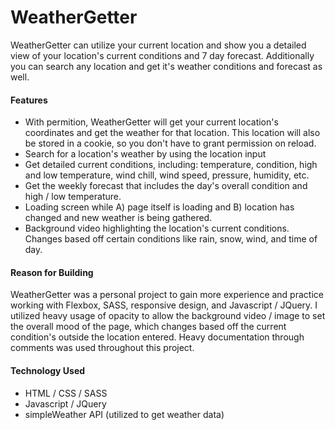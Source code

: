 # WeatherGetter

WeatherGetter can utilize your current location and show you a detailed view of your location's current conditions and 7 day forecast.
Additionally you can search any location and get it's weather conditions and forecast as well. 

#### Features
- With permition, WeatherGetter will get your current location's coordinates and get the weather for that location. This location will also be stored in a cookie, so you don't have to grant permission on reload.
- Search for a location's weather by using the location input
- Get detailed current conditions, including: temperature, condition, high and low temperature, wind chill, wind speed, pressure, humidity, etc.
- Get the weekly forecast that includes the day's overall condition and high / low temperature.
- Loading screen while A) page itself is loading and B) location has changed and new weather is being gathered.
- Background video highlighting the location's current conditions. Changes based off certain conditions like rain, snow, wind, and time of day.

#### Reason for Building
WeatherGetter was a personal project to gain more experience and practice working with Flexbox, SASS, responsive design, and Javascript / JQuery.
I utilized heavy usage of opacity to allow the background video / image to set the overall mood of the page, which changes based off the current condition's outside the location entered.
Heavy documentation through comments was used throughout this project.

#### Technology Used
- HTML / CSS / SASS
- Javascript / JQuery
- simpleWeather API (utilized to get weather data)
